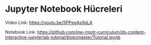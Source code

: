 # Jupyter Notebook Hücreleri

Video Link: https://youtu.be/5PPegAs9aLA

Notebook Link: https://github.com/ine-rmotr-curriculum/ds-content-interactive-jupyterlab-tutorial/blob/master/Tutorial.ipynb